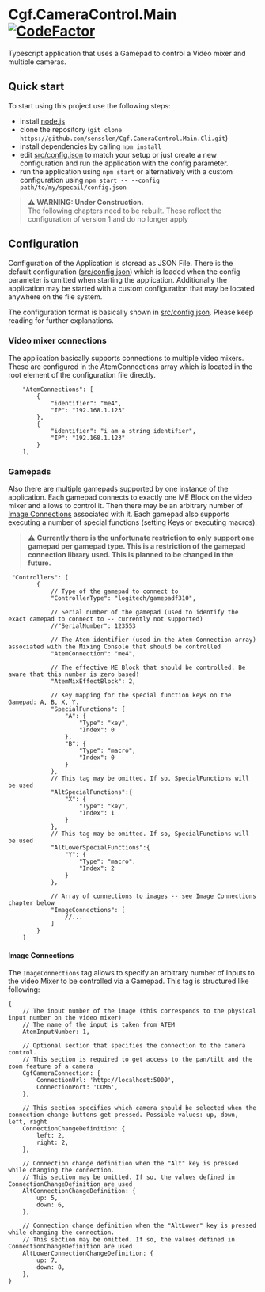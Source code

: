 # Cgf.CameraControl.Main [![CodeFactor](https://www.codefactor.io/repository/github/sensslen/cgf.cameracontrol.main.cli/badge)](https://www.codefactor.io/repository/github/sensslen/cgf.cameracontrol.main.cli)

Typescript application that uses a Gamepad to control a Video mixer and multiple cameras.

## Quick start

To start using this project use the following steps:

-   install [node.js](https://nodejs.org/en/)
-   clone the repository (`git clone https://github.com/sensslen/Cgf.CameraControl.Main.Cli.git`)
-   install dependencies by calling `npm install`
-   edit [src/config.json](./src/config.json) to match your setup or just create a new configuration and run the application with the config parameter.
-   run the application using `npm start` or alternatively with a custom configuration using `npm start -- --config path/to/my/specail/config.json`

> **⚠ WARNING: Under Construction.**  
> The following chapters need to be rebuilt. These reflect the configuration of version 1 and do no longer apply
## Configuration

Configuration of the Application is storead as JSON File. There is the default configuration ([src/config.json](./src/config.json)) which is loaded when the config parameter is omitted when starting the application. Additionally the application may be started with a custom configuration that may be located anywhere on the file system.

The configuration format is basically shown in [src/config.json](./src/config.json). Please keep reading for further explanations.

### Video mixer connections

The application basically supports connections to multiple video mixers. These are configured in the AtemConnections array which is located in the root element of the configuration file directly.

```json5
    "AtemConnections": [
        {
            "identifier": "me4",
            "IP": "192.168.1.123"
        },
        {
            "identifier": "i am a string identifier",
            "IP": "192.168.1.123"
        }
    ],
```

### Gamepads

Also there are multiple gamepads supported by one instance of the application. Each gamepad connects to exactly one ME Block on the video mixer and allows to control it. Then there may be an arbitrary number of [Image Connections](#image_connections) associated with it. Each gamepad also supports executing a number of special functions (setting Keys or executing macros).

> :warning: **Currently there is the unfortunate restriction to only support one gamepad per gamepad type. This is a restriction of the gamepad connection library used. This is planned to be changed in the future.**

```json5
 "Controllers": [
        {
            // Type of the gamepad to connect to
            "ControllerType": "logitech/gamepadf310",

            // Serial number of the gamepad (used to identify the exact camepad to connect to -- currently not supported)
            //"SerialNumber": 123553

            // The Atem identifier (used in the Atem Connection array) associated with the Mixing Console that should be controlled
            "AtemConnection": "me4",

            // The effective ME Block that should be controlled. Be aware that this number is zero based!
            "AtemMixEffectBlock": 2,

            // Key mapping for the special function keys on the Gamepad: A, B, X, Y.
            "SpecialFunctions": {
                "A": {
                    "Type": "key",
                    "Index": 0
                },
                "B": {
                    "Type": "macro",
                    "Index": 0
                }
            },
            // This tag may be omitted. If so, SpecialFunctions will be used
            "AltSpecialFunctions":{
                "X": {
                    "Type": "key",
                    "Index": 1
                }
            },
            // This tag may be omitted. If so, SpecialFunctions will be used
            "AltLowerSpecialFunctions":{
                "Y": {
                    "Type": "macro",
                    "Index": 2
                }
            },

            // Array of connections to images -- see Image Connections chapter below
            "ImageConnections": [
                //...
            ]
        }
    ]
```

#### <a name="image_connections"></a>Image Connections

The `ImageConnections` tag allows to specify an arbitrary number of Inputs to the video Mixer to be controlled via a Gamepad. This tag is structured like following:

```json5
{
    // The input number of the image (this corresponds to the physical input number on the video mixer)
    // The name of the input is taken from ATEM
    AtemInputNumber: 1,

    // Optional section that specifies the connection to the camera control.
    // This section is required to get access to the pan/tilt and the zoom feature of a camera
    CgfCameraConnection: {
        ConnectionUrl: 'http://localhost:5000',
        ConnectionPort: 'COM6',
    },

    // This section specifies which camera should be selected when the connection change buttons get pressed. Possible values: up, down, left, right
    ConnectionChangeDefinition: {
        left: 2,
        right: 2,
    },

    // Connection change definition when the "Alt" key is pressed while changing the connection.
    // This section may be omitted. If so, the values defined in ConnectionChangeDefinition are used
    AltConnectionChangeDefinition: {
        up: 5,
        down: 6,
    },

    // Connection change definition when the "AltLower" key is pressed while changing the connection.
    // This section may be omitted. If so, the values defined in ConnectionChangeDefinition are used
    AltLowerConnectionChangeDefinition: {
        up: 7,
        down: 8,
    },
}
```
